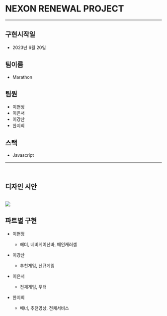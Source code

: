 # NEXON RENEWAL PROJECT

---

## 구현시작일

- 2023년 6월 20일

## 팀이름

- Marathon

## 팀원

- 이현정
- 이은서
- 이강산
- 한지희

## 스택

- Javascript

---

<br>

## 디자인 시안

<br>

 <img src="https://velog.velcdn.com/images/hazel123/post/f9b6b1ee-6bcc-4d4d-be95-cc569b40efae/image.png">

## 파트별 구현

- 이현정

  - 헤더, 네비게이션바, 메인캐러셀

- 이강산

  - 추천게임, 신규게임

- 이은서

  - 전체게임, 푸터

- 한지희
  - 배너, 추천영상, 전체서비스
